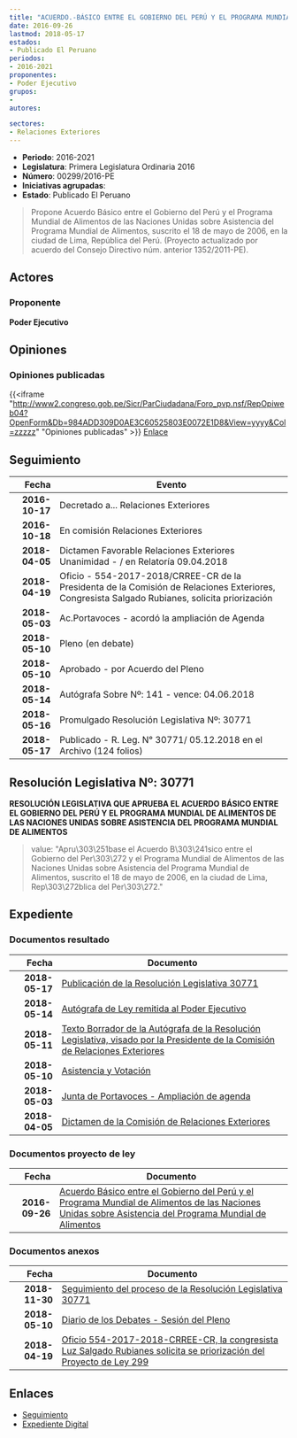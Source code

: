 ```yaml
---
title: "ACUERDO.-BÁSICO ENTRE EL GOBIERNO DEL PERÚ Y EL PROGRAMA MUNDIAL DE ALIMENTOS DE LAS NACIONES UNIDAS SOBRE ASISTENCIA DEL PROGRAMA MUNDIAL DE ALIMENTOS"
date: 2016-09-26
lastmod: 2018-05-17
estados:
- Publicado El Peruano
periodos:
- 2016-2021
proponentes:
- Poder Ejecutivo
grupos:
- 
autores:

sectores:
- Relaciones Exteriores
---
```

- **Periodo**: 2016-2021
- **Legislatura**: Primera Legislatura Ordinaria 2016
- **Número**: 00299/2016-PE
- **Iniciativas agrupadas**: 
- **Estado**: Publicado El Peruano

> Propone Acuerdo Básico entre el Gobierno del Perú y el Programa Mundial de Alimentos de las Naciones Unidas sobre Asistencia del Programa Mundial de Alimentos, suscrito el 18 de mayo de 2006, en la ciudad de Lima, República del Perú. (Proyecto actualizado por acuerdo del Consejo Directivo núm. anterior 1352/2011-PE).


## Actores

### Proponente

**Poder Ejecutivo**

## Opiniones

### Opiniones publicadas

{{<iframe "http://www2.congreso.gob.pe/Sicr/ParCiudadana/Foro_pvp.nsf/RepOpiweb04?OpenForm&Db=984ADD309D0AE3C60525803E0072E1D8&View=yyyy&Col=zzzzz" "Opiniones publicadas" >}}
[Enlace](http://www2.congreso.gob.pe/Sicr/ParCiudadana/Foro_pvp.nsf/RepOpiweb04?OpenForm&Db=984ADD309D0AE3C60525803E0072E1D8&View=yyyy&Col=zzzzz)


## Seguimiento

| Fecha | Evento |
|------:|--------|
| **2016-10-17** | Decretado a... Relaciones Exteriores |
| **2016-10-18** | En comisión Relaciones Exteriores |
| **2018-04-05** | Dictamen Favorable Relaciones Exteriores Unanimidad - / en Relatoría 09.04.2018 |
| **2018-04-19** | Oficio - 554-2017-2018/CRREE-CR de la Presidenta de la Comisión de Relaciones Exteriores, Congresista Salgado Rubianes, solicita priorización |
| **2018-05-03** | Ac.Portavoces - acordó la ampliación de Agenda |
| **2018-05-10** | Pleno (en debate) |
| **2018-05-10** | Aprobado - por Acuerdo del Pleno |
| **2018-05-14** | Autógrafa Sobre Nº: 141 - vence: 04.06.2018 |
| **2018-05-16** | Promulgado Resolución Legislativa Nº: 30771 |
| **2018-05-17** | Publicado - R. Leg. N° 30771/ 05.12.2018 en el Archivo (124 folios) |

## Resolución Legislativa Nº: 30771

**RESOLUCIÓN LEGISLATIVA QUE APRUEBA EL ACUERDO BÁSICO ENTRE EL GOBIERNO DEL PERÚ Y EL PROGRAMA MUNDIAL DE ALIMENTOS DE LAS NACIONES UNIDAS SOBRE ASISTENCIA DEL PROGRAMA MUNDIAL DE ALIMENTOS**

> value: "Apru\303\251base el Acuerdo B\303\241sico entre el Gobierno del Per\303\272 y el Programa Mundial de Alimentos de las Naciones Unidas sobre Asistencia del Programa Mundial de Alimentos, suscrito el 18 de mayo de 2006, en la ciudad de Lima, Rep\303\272blica del Per\303\272."


## Expediente

### Documentos resultado

| Fecha | Documento |
|------:|-----------|
| **2018-05-17** | [Publicación de la Resolución Legislativa 30771](http://www.leyes.congreso.gob.pe/Documentos/2016_2021/ADLP/Normas_Legales/30771-RLG.pdf) |
| **2018-05-14** | [Autógrafa de Ley remitida al Poder Ejecutivo](http://www.leyes.congreso.gob.pe/Documentos/2016_2021/ADLP/Texto_Aprobado/AU0029920180514.pdf) |
| **2018-05-11** | [Texto Borrador de la Autógrafa de la Resolución Legislativa, visado por la Presidente de la Comisión de Relaciones Exteriores](http://www.leyes.congreso.gob.pe/Documentos/2016_2021/Texto_Borrador_de_Autografa/BAU00299_20180511.pdf) |
| **2018-05-10** | [Asistencia y Votación](http://www.leyes.congreso.gob.pe/Documentos/2016_2021/Asistencia_y_Votacion/Proyectos_de_Ley/AV00299_20180510.pdf) |
| **2018-05-03** | [Junta de Portavoces - Ampliación de agenda](http://www.leyes.congreso.gob.pe/Documentos/2016_2021/Acuerdos/Junta_Portavoces/AJP0029920180503.pdf) |
| **2018-04-05** | [Dictamen de la Comisión de Relaciones Exteriores](http://www.leyes.congreso.gob.pe/Documentos/2016_2021/Dictamenes/Proyectos_de_Ley/00299DC20MAY_20180405.pdf) |

### Documentos proyecto de ley

| Fecha | Documento |
|------:|-----------|
| **2016-09-26** | [Acuerdo Básico entre el Gobierno del Perú y el Programa Mundial de Alimentos de las Naciones Unidas sobre Asistencia del Programa Mundial de Alimentos](http://www.leyes.congreso.gob.pe/Documentos/2016_2021/Proyectos_de_Ley_y_de_Resoluciones_Legislativas/PL0029920160926.pdf) |

### Documentos anexos

| Fecha | Documento |
|------:|-----------|
| **2018-11-30** | [Seguimiento del proceso de la Resolución Legislativa 30771](http://www.leyes.congreso.gob.pe/Documentos/2016_2021/Seguimiento_de_Proyectos_de_Ley/00299_20181130.pdf) |
| **2018-05-10** | [Diario de los Debates - Sesión del Pleno](http://www.leyes.congreso.gob.pe/Documentos/2016_2021/ADLP/Diario_Debates/30771-TDD.pdf) |
| **2018-04-19** | [Oficio 554-2017-2018-CRREE-CR, la congresista Luz Salgado Rubianes solicita se priorización del Proyecto de Ley 299](http://www.leyes.congreso.gob.pe/Documentos/2016_2021/Oficios/Congresistas/OFICIO-554-2017-2018-CRREE-CR..pdf) |

## Enlaces

- [Seguimiento](http://www2.congreso.gob.pe/Sicr/TraDocEstProc/CLProLey2016.nsf/f7fff46988ca05b1052578e100829cc7/d7b3abc0ea3f50b10525803b006b78c4?OpenDocument)
- [Expediente Digital](http://www2.congreso.gob.pe/Sicr/TraDocEstProc/Expvirt_2011.nsf/visbusqptramdoc1621/00299?opendocument)

